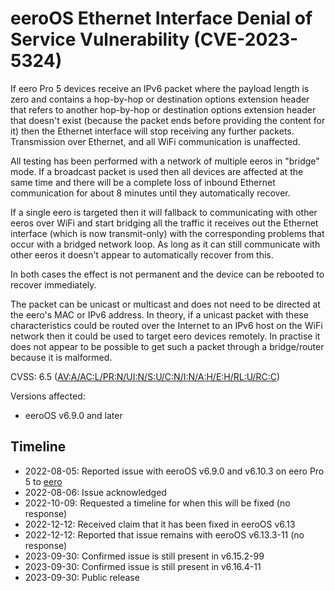 eeroOS Ethernet Interface Denial of Service Vulnerability (CVE-2023-5324)
=========================================================================

If eero Pro 5 devices receive an IPv6 packet where the payload length is zero
and contains a hop-by-hop or destination options extension header that refers
to another hop-by-hop or destination options extension header that doesn't
exist (because the packet ends before providing the content for it) then the
Ethernet interface will stop receiving any further packets. Transmission over
Ethernet, and all WiFi communication is unaffected.

All testing has been performed with a network of multiple eeros in "bridge"
mode. If a broadcast packet is used then all devices are affected at the same
time and there will be a complete loss of inbound Ethernet communication for
about 8 minutes until they automatically recover.

If a single eero is targeted then it will fallback to communicating with other
eeros over WiFi and start bridging all the traffic it receives out the Ethernet
interface (which is now transmit-only) with the corresponding problems that
occur with a bridged network loop. As long as it can still communicate with
other eeros it doesn't appear to automatically recover from this.

In both cases the effect is not permanent and the device can be rebooted to
recover immediately.

The packet can be unicast or multicast and does not need to be directed at the
eero's MAC or IPv6 address. In theory, if a unicast packet with these
characteristics could be routed over the Internet to an IPv6 host on the WiFi
network then it could be used to target eero devices remotely. In practise it
does not appear to be possible to get such a packet through a bridge/router
because it is malformed.

CVSS: 6.5 ([AV:A/AC:L/PR:N/UI:N/S:U/C:N/I:N/A:H/E:H/RL:U/RC:C](https://nvd.nist.gov/vuln-metrics/cvss/v3-calculator?vector=AV:A/AC:L/PR:N/UI:N/S:U/C:N/I:N/A:H/E:H/RL:U/RC:C&version=3.1))

Versions affected:
* eeroOS v6.9.0 and later

Timeline
--------
* 2022-08-05: Reported issue with eeroOS v6.9.0 and v6.10.3 on eero Pro 5 to [eero](https://eero.com/)
* 2022-08-06: Issue acknowledged
* 2022-10-09: Requested a timeline for when this will be fixed (no response)
* 2022-12-12: Received claim that it has been fixed in eeroOS v6.13
* 2022-12-12: Reported that issue remains with eeroOS v6.13.3-11 (no response)
* 2023-09-30: Confirmed issue is still present in v6.15.2-99
* 2023-09-30: Confirmed issue is still present in v6.16.4-11
* 2023-09-30: Public release

